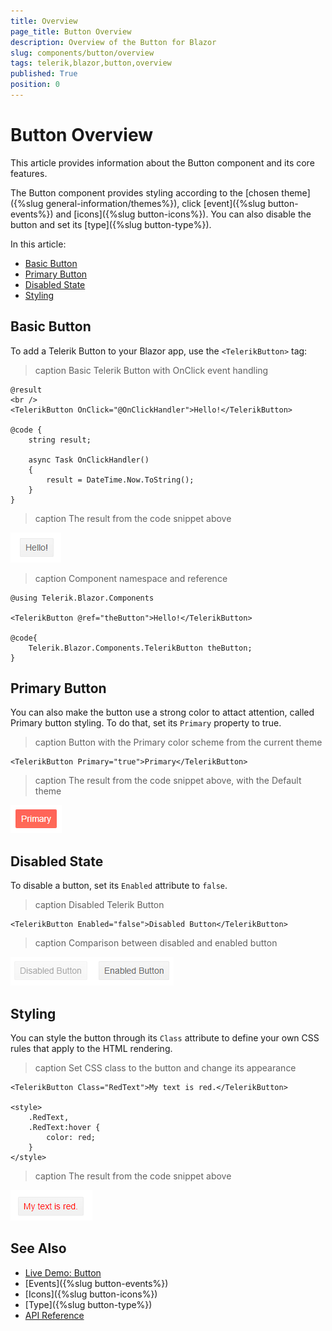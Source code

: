 ```yaml
---
title: Overview
page_title: Button Overview
description: Overview of the Button for Blazor
slug: components/button/overview
tags: telerik,blazor,button,overview
published: True
position: 0
---
```


# Button Overview

This article provides information about the Button component and its core features.

The Button component provides styling according to the [chosen theme]({%slug general-information/themes%}), click [event]({%slug button-events%}) and [icons]({%slug button-icons%}). You can also disable the button and set its [type]({%slug button-type%}).

In this article:

* [Basic Button](#basic-button)
* [Primary Button](#primary-button)
* [Disabled State](#disabled-state)
* [Styling](#styling)



## Basic Button

To add a Telerik Button to your Blazor app, use the `<TelerikButton>` tag:

>caption Basic Telerik Button with OnClick event handling

````CSHTML
@result
<br />
<TelerikButton OnClick="@OnClickHandler">Hello!</TelerikButton>

@code {
    string result;

    async Task OnClickHandler()
    {
        result = DateTime.Now.ToString();
    }
}
````

>caption The result from the code snippet above

![](images/basic-button.png)

>caption Component namespace and reference

````CSHTML
@using Telerik.Blazor.Components

<TelerikButton @ref="theButton">Hello!</TelerikButton>

@code{
	Telerik.Blazor.Components.TelerikButton theButton;
}
````

## Primary Button

You can also make the button use a strong color to attact attention, called Primary button styling. To do that, set its `Primary` property to true.

>caption Button with the Primary color scheme from the current theme

````CSHTML
<TelerikButton Primary="true">Primary</TelerikButton>
````

>caption The result from the code snippet above, with the Default theme

![](images/primary-button.png)


## Disabled State

To disable a button, set its `Enabled` attribute to `false`.

>caption Disabled Telerik Button

````CSHTML
<TelerikButton Enabled="false">Disabled Button</TelerikButton>
````

>caption Comparison between disabled and enabled button

![](images/disabled-button.png)

## Styling

You can style the button through its `Class` attribute to define your own CSS rules that apply to the HTML rendering.

>caption Set CSS class to the button and change its appearance

````CSHTML
<TelerikButton Class="RedText">My text is red.</TelerikButton>

<style>
	.RedText,
	.RedText:hover {
		color: red;
	}
</style>
````

>caption The result from the code snippet above

![](images/red-button.png)




## See Also

  * [Live Demo: Button](https://demos.telerik.com/blazor-ui/button/index)
  * [Events]({%slug button-events%})
  * [Icons]({%slug button-icons%})
  * [Type]({%slug button-type%})
  * [API Reference](https://docs.telerik.com/blazor-ui/api/Telerik.Blazor.Components.TelerikButton)
   
